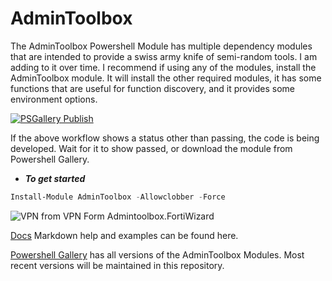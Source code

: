 # AdminToolbox
The AdminToolbox Powershell Module has multiple dependency modules that are intended to provide a swiss army knife of semi-random tools. I am adding to it over time. I recommend if using any of the modules, install the AdminToolbox module. It will install the other required modules, it has some functions that are useful for function discovery, and it provides some environment options.

[![PSGallery Publish](https://github.com/TheTaylorLee/AdminToolbox/actions/workflows/PS_Gallery_Pipeline.yml/badge.svg?branch=master)](https://github.com/TheTaylorLee/AdminToolbox/actions/workflows/PS_Gallery_Pipeline.yml)

If the above workflow shows a status other than passing, the code is being developed. Wait for it to show passed, or download the module from Powershell Gallery.

* *__To get started__*

```Powershell
Install-Module AdminToolbox -Allowclobber -Force
```

![VPN from VPN Form Admintoolbox.FortiWizard](https://github.com/TheTaylorLee/AdminToolbox/blob/ReadMe/Images/AdminToolbox.png)

[Docs](https://github.com/TheTaylorLee/AdminToolbox/tree/master/docs/AdminToolbox.FortiWizard) Markdown help and examples can be found here.

[Powershell Gallery](https://www.powershellgallery.com/packages/AdminToolbox/) has all versions of the AdminToolbox Modules. Most recent versions will be maintained in this repository.
